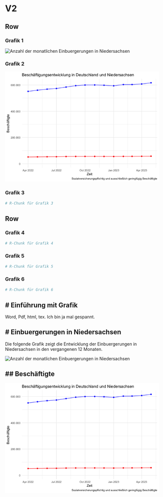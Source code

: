 V2
================

## Row

### Grafik 1

![Anzahl der monatlichen Einbuergerungen in
Niedersachsen](my-document_files/figure-gfm/Einbuergungen_Grafik_1-1.png)

### Grafik 2

![](my-document_files/figure-gfm/Beschaeftigte-Grafik-1-1.png)<!-- -->

### Grafik 3

``` r
# R-Chunk für Grafik 3
```

## Row

### Grafik 4

``` r
# R-Chunk für Grafik 4
```

### Grafik 5

``` r
# R-Chunk für Grafik 5
```

### Grafik 6

``` r
# R-Chunk für Grafik 6
```

## \# Einführung mit Grafik

Word, Pdf, html, tex. Ich bin ja mal gespannt.

## \# Einbuergerungen in Niedersachsen

Die folgende Grafik zeigt die Entwicklung der Einbuergerungen in
Niedersachsen in den vergangenen 12 Monaten.

![Anzahl der monatlichen Einbuergerungen in
Niedersachsen](my-document_files/figure-gfm/Einbuergungen_Grafik-1.png)

## \## Beschäftigte

![](my-document_files/figure-gfm/Beschaeftigte_Grafik-1.png)<!-- -->
